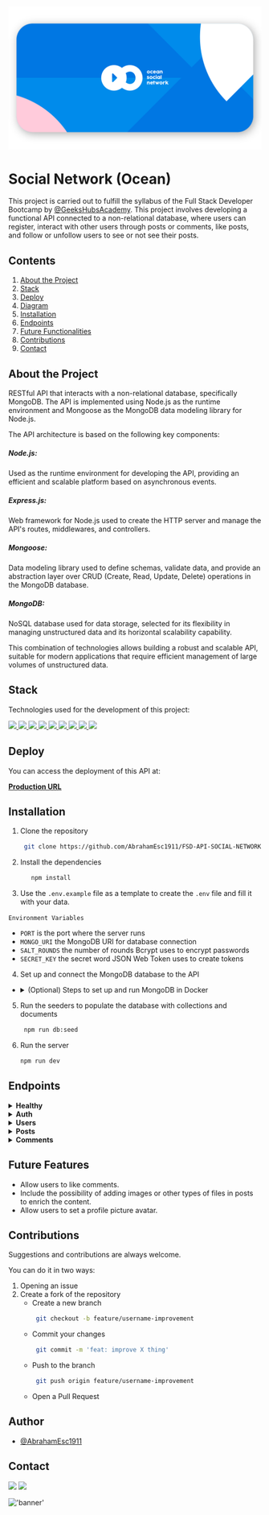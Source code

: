 !['banner'](./images/oc%20social%20network.svg)

# Social Network (Ocean)
This project is carried out to fulfill the syllabus of the Full Stack Developer Bootcamp by [@GeeksHubsAcademy](https://github.com/GeeksHubsAcademy). This project involves developing a functional API connected to a non-relational database, where users can register, interact with other users through posts or comments, like posts, and follow or unfollow users to see or not see their posts.

## Contents
  <ol>
    <li><a href="#about-the-project">About the Project</a></li>
    <li><a href="#stack">Stack</a></li>
    <li><a href="#deploy">Deploy</a></li>
    <li><a href="#database-diagram">Diagram</a></li>
    <li><a href="#installation">Installation</a></li>
    <li><a href="#endpoints">Endpoints</a></li>
    <li><a href="#future-features">Future Functionalities</a></li>
    <li><a href="#contributions">Contributions</a></li>
    <li><a href="#contact">Contact</a></li>
  </ol>

## About the Project
RESTful API that interacts with a non-relational database, specifically MongoDB. The API is implemented using Node.js as the runtime environment and Mongoose as the MongoDB data modeling library for Node.js.

The API architecture is based on the following key components:

##### Node.js:
Used as the runtime environment for developing the API, providing an efficient and scalable platform based on asynchronous events.

##### Express.js:
Web framework for Node.js used to create the HTTP server and manage the API's routes, middlewares, and controllers.

##### Mongoose:
Data modeling library used to define schemas, validate data, and provide an abstraction layer over CRUD (Create, Read, Update, Delete) operations in the MongoDB database.

##### MongoDB:
NoSQL database used for data storage, selected for its flexibility in managing unstructured data and its horizontal scalability capability.

This combination of technologies allows building a robust and scalable API, suitable for modern applications that require efficient management of large volumes of unstructured data.

## Stack
Technologies used for the development of this project: 

<a href="https://nodejs.org/en/">
    <img src= "https://img.shields.io/badge/node.js-026E00?style=for-the-badge&logo=node.js&logoColor=white"/>
</a>
<a href="https://developer.mozilla.org/en-US/docs/Web/JavaScript">
    <img src= "https://img.shields.io/badge/javascipt-EFD81D?style=for-the-badge&logo=javascript&logoColor=black"/>
</a>
<a href="https://www.mongodb.com/">
    <img src= "https://img.shields.io/badge/MongoDB-%234ea94b.svg?style=for-the-badge&logo=mongodb&logoColor=white"/>
</a>
<a href="https://expressjs.com/">
    <img src= "https://img.shields.io/badge/express.js-%23404d59.svg?style=for-the-badge&logo=express&logoColor=%2361DAFB"/>
</a>
<a href="https://mongoosejs.com/">
    <img src= "https://img.shields.io/badge/MONGOOSE-url?style=for-the-badge&logo=MONGOOSE&color=%23880000"/>
</a>
<a href="https://www.postman.com/">
    <img src= "https://img.shields.io/badge/Postman-FF6C37?style=for-the-badge&logo=postman&logoColor=white"/>
</a>
<a href="https://www.github.com/">
    <img src= "https://img.shields.io/badge/github-24292F?style=for-the-badge&logo=github&logoColor=white"/>
</a>
<a href="https://git-scm.com/">
    <img src= "https://img.shields.io/badge/git-F54D27?style=for-the-badge&logo=git&logoColor=white"/>
</a>
<a href="https://jwt.io/">
    <img src= "https://img.shields.io/badge/JWT-black?style=for-the-badge&logo=JSON%20web%20tokens"/>
</a>

## Deploy  
You can access the deployment of this API at:
<div>
    <a href="https://tattoostudio.zeabur.app"><strong>Production URL</strong></a>
</div>

## Installation
1. Clone the repository
   ```bash
    git clone https://github.com/AbrahamEsc1911/FSD-API-SOCIAL-NETWORK.git   
2. Install the dependencies
   ```bash
      npm install
3. Use the `.env.example` file as a template to create the `.env` file and fill it with your data.

`Environment Variables`
- `PORT` is the port where the server runs
- `MONGO_URI` the MongoDB URI for database connection
- `SALT_ROUNDS` the number of rounds Bcrypt uses to encrypt passwords
- `SECRET_KEY` the secret word JSON Web Token uses to create tokens
4. Set up and connect the MongoDB database to the API
- <details>
  <summary>(Optional) Steps to set up and run MongoDB in Docker</summary>

  - Pull the MongoDB image
     ```bash
     docker pull mongo
     ```

  - Create a MongoDB container
     Customize the data such as:
     - `--name` (container name)
     - `-p ...:27017` (port)
     - `...PASSWORD` (password)

     Example:
     ```bash
     docker run -d -p 27017:27017 --name container_name -v mongo_data:/data/db -e MONGO_INITDB_ROOT_USERNAME=root -e MONGO_INITDB_ROOT_PASSWORD=your_password mongo:latest
     ```

  - Verify if the container is running
     ```bash
     docker ps
     ```
  - If the container is not running, start it
     ```bash
     docker start container_name
     ```
</details>

5. Run the seeders to populate the database with collections and documents
   ```bash
    npm run db:seed 
    ```
6. Run the server
   ```bash
   npm run dev
## Endpoints
<details>
<summary><strong>Healthy</strong></summary>

- **Healthy**
  - **Method**: `GET`
  - **URL**: `localhost:4000/healthy`

</details>

<details>
<summary><strong>Auth</strong></summary>

- **Register**
  - **Method**: `POST`
  - **URL**: `localhost:4000/api/v1/users/register`
  - **Authentication**: Not required
  - **Body**: 
    ```js
    { "email": "admin@admin.com", "password": "12345678" }
    ```
- **Login**
  - **Method**: `POST`
  - **URL**: `localhost:4000/api/v1/users/login`
  - **Authentication**: Not required
  - **Body**: 
    ```js
    { "email": "user@user.com", "password": "12345678" }
    ```

</details>

<details>
<summary><strong>Users</strong></summary>

- **Get all users (admin)**
  - **Method**: `GET`
  - **URL**: `localhost:4000/api/v1/users`
  - **Authentication**: `Bearer Token`
- **Get user profile**
  - **Method**: `GET`
  - **URL**: `localhost:4000/api/v1/users/profile`
  - **Authentication**: `Bearer Token`
- **Get user by email (admin)**
  - **Method**: `GET`
  - **URL**: `localhost:4000/api/v1/users/filter`
  - **Params**: `?email=email@email`
  - **Authentication**: `Bearer Token` (role admin)
- **Update user**
  - **Method**: `PUT`
  - **URL**: `localhost:4000/api/v1/users/profile`
  - **Authentication**: `Bearer Token`
  - **Body**: 
    ```js
    { "name": "user", "email": "user@user.com", "password": "12345678" }
    ```
- **Update role by ID (admin)**
  - **Method**: `PUT`
  - **URL**: `localhost:4000/api/v1/users/:userId/role`
  - **Authentication**: `Bearer Token` (role admin)
  - **Body**: 
    ```js
    { "roles": "user" }
    ```
- **Delete user by ID (admin)**
  - **Method**: `DELETE`
  - **URL**: `localhost:4000/api/v1/users/:userId`
  - **Authentication**: `Bearer Token` (role admin)
- **Follow and unfollow users**
  - **Method**: `PUT`
  - **URL**: `localhost:4000/api/v1/users/follow/:userId`
  - **Authentication**: `Bearer Token`

</details>

<details>
<summary><strong>Posts</strong></summary>

- **Create post**
  - **Method**: `POST`
  - **URL**: `localhost:4000/api/v1/posts`
  - **Authentication**: `Bearer Token`
  - **Body**: 
    ```js
    { "message": "Post message" }
    ```
- **Delete post by ID**
  - **Method**: `DELETE`
  - **URL**: `localhost:4000/api/v1/posts/:postId`
  - **Authentication**: `Bearer Token`
- **Update post by ID**
  - **Method**: `PUT`
  - **URL**: `localhost:4000/api/v1/posts/:postId`
  - **Authentication**: `Bearer Token`
  - **Body**: 
    ```js
    { "message": "Updated message" }
    ```
- **Get user posts**
  - **Method**: `GET`
  - **URL**: `localhost:4000/api/v1/posts/own`
  - **Authentication**: `Bearer Token`
- **Get all posts**
  - **Method**: `GET`
  - **URL**: `localhost:4000/api/v1/posts`
  - **Authentication**: Not required
- **Get post by ID**
  - **Method**: `GET`
  - **URL**: `localhost:4000/api/v1/posts/:postId`
  - **Authentication**: Not required
- **Get posts by user ID**
  - **Method**: `GET`
  - **URL**: `localhost:4000/api/v1/users/posts/:userId`
  - **Authentication**: Not required
- **Like/dislike post by ID**
  - **Method**: `PUT`
  - **URL**: `localhost:4000/api/v1/posts/like/:postId`
  - **Authentication**: `Bearer Token`
- **Get follower timeline posts**
  - **Method**: `GET`
  - **URL**: `localhost:4000/api/v1/posts/timeline`
  - **Authentication**: `Bearer Token`

</details>

<details>
<summary><strong>Comments</strong></summary>

- **Create new comment**
  - **Method**: `POST`
  - **URL**: `localhost:4000/api/v1/comments/:postId`
  - **Authentication**: `Bearer Token`
  - **Body**: 
    ```js
    { "comment": "Comment" }
    ```
- **Delete comment by ID**
  - **Method**: `DELETE`
  - **URL**: `localhost:4000/api/v1/comments/:commentId`
  - **Authentication**: `Bearer Token`
- **Update comment by ID**
  - **Method**: `PUT`
  - **URL**: `localhost:4000/api/v1/comments/:commentId`
  - **Authentication**: `Bearer Token`
  - **Body**: 
    ```js
    { "comment": "Updated comment" }
    ```
- **Get all comments by post ID**
  - **Method**: `GET`
  - **URL**: `localhost:4000/api/v1/posts/:postId/comments`
  - **Authentication**: Not required
- **Get comment by ID**
  - **Method**: `GET`
  - **URL**: `localhost:4000/api/v1/comments/:commentId`
  - **Authentication**: Not required

</details>

## Future Features
- Allow users to like comments.
- Include the possibility of adding images or other types of files in posts to enrich the content.
- Allow users to set a profile picture avatar.

## Contributions
Suggestions and contributions are always welcome.

You can do it in two ways:

1. Opening an issue
2. Create a fork of the repository
    - Create a new branch  
        ```bash
         git checkout -b feature/username-improvement
        ```
    - Commit your changes 
        ```bash
         git commit -m 'feat: improve X thing'
        ```
    - Push to the branch 
        ```bash
         git push origin feature/username-improvement
        ```
    - Open a Pull Request

## Author 

- [@AbrahamEsc1911](https://github.com/AbrahamEsc1911)

## Contact
<a href = "mailto:abrancho1908@gmail.com"><img src="https://img.shields.io/badge/Gmail-C6362C?style=for-the-badge&logo=gmail&logoColor=white" target="_blank"></a>
<a href="https://www.linkedin.com/in/abraham-escobar-angola-237a20224/" target="_blank"><img src="https://img.shields.io/badge/-LinkedIn-%230077B5?style=for-the-badge&logo=linkedin&logoColor=white" target="_blank"></a> 
</p>

!['banner'](./images/banner.svg)